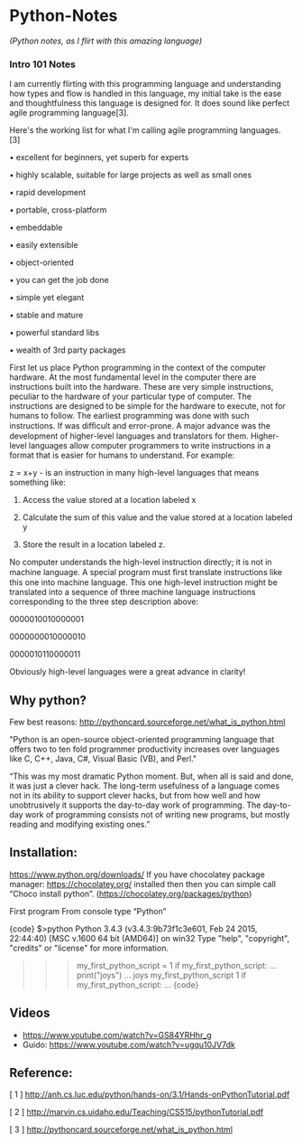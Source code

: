 # Python-Notes
*(Python notes, as I flirt with this amazing language)*

### Intro 101 Notes

I am currently flirting with this programming language and understanding how types and flow is handled in this language, my initial take is the ease and thoughtfulness this language is designed for. It does sound like perfect agile programming language[3].

Here's the working list for what I'm calling agile programming languages. [3]


•	excellent for beginners, yet superb for experts 

•	highly scalable, suitable for large projects as well as small ones 

•	rapid development 

•	portable, cross-platform 

•	embeddable 

•	easily extensible 

•	object-oriented 

•	you can get the job done 

•	simple yet elegant 

•	stable and mature 

•	powerful standard libs 

•	wealth of 3rd party packages

First let us place Python programming in the context of the computer hardware. At the most fundamental level in the computer there are instructions built into the hardware. These are very simple instructions, peculiar to the hardware of your particular type of computer. The instructions are designed to be simple for the hardware to execute, not for humans to follow. The earliest programming was done with such instructions. If was difﬁcult and error-prone. A major advance was the development of higher-level languages and translators for them. Higher-level languages allow computer programmers to write instructions in a format that is easier for humans to understand. For example:

 z = x+y - is an instruction in many high-level languages that means something like: 

1. Access the value stored at a location labeled x 

2. Calculate the sum of this value and the value stored at a location labeled y 

3. Store the result in a location labeled z. 

No computer understands the high-level instruction directly; it is not in machine language. A special program must ﬁrst translate instructions like this one into machine language. This one high-level instruction might be translated into a sequence of three machine language instructions corresponding to the three step description above:

0000010010000001 

0000000010000010 

0000010110000011

Obviously high-level languages were a great advance in clarity!

## Why python?	

Few best reasons: http://pythoncard.sourceforge.net/what_is_python.html 

"Python is an open-source object-oriented programming language that offers two to ten fold programmer productivity increases over languages like C, C++, Java, C#, Visual Basic (VB), and Perl."

“This was my most dramatic Python moment. But, when all is said and done, it was just a clever hack. The long-term usefulness of a language comes not in its ability to support clever hacks, but from how well and how unobtrusively it supports the day-to-day work of programming. The day-to-day work of programming consists not of writing new programs, but mostly reading and modifying existing ones.”

## Installation:

https://www.python.org/downloads/ 
If you have chocolatey package manager: https://chocolatey.org/ installed then then you can simple call “Choco install python”. (https://chocolatey.org/packages/python)

First program
From console type “Python”

{code}
$>python
Python 3.4.3 (v3.4.3:9b73f1c3e601, Feb 24 2015, 22:44:40) [MSC v.1600 64 bit (AMD64)] on win32
Type "help", "copyright", "credits" or "license" for more information.
>>> my_first_python_script = 1
>>> if my_first_python_script:
...     print("joys")
...
joys
>>> my_first_python_script
1
>>> if my_first_python_script:
...
{code}

## Videos

* https://www.youtube.com/watch?v=GS84YRHhr_g 
* Guido: https://www.youtube.com/watch?v=ugqu10JV7dk

## Reference:

[ 1 ]  http://anh.cs.luc.edu/python/hands-on/3.1/Hands-onPythonTutorial.pdf 

[ 2 ]  http://marvin.cs.uidaho.edu/Teaching/CS515/pythonTutorial.pdf 

[ 3 ]  http://pythoncard.sourceforge.net/what_is_python.html 



